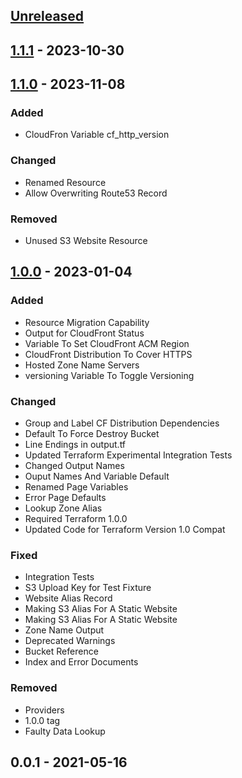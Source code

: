 <a name="unreleased"></a>
## [Unreleased]


<a name="1.1.1"></a>
## [1.1.1] - 2023-10-30

<a name="1.1.0"></a>
## [1.1.0] - 2023-11-08
### Added
- CloudFron Variable cf_http_version

### Changed
- Renamed Resource
- Allow Overwriting Route53 Record

### Removed
- Unused S3 Website Resource


<a name="1.0.0"></a>
## [1.0.0] - 2023-01-04
### Added
- Resource Migration Capability
- Output for CloudFront Status
- Variable To Set CloudFront ACM Region
- CloudFront Distribution To Cover HTTPS
- Hosted Zone Name Servers
- versioning Variable To Toggle Versioning

### Changed
- Group and Label CF Distribution Dependencies
- Default To Force Destroy Bucket
- Line Endings in output.tf
- Updated Terraform Experimental Integration Tests
- Changed Output Names
- Ouput Names And Variable Default
- Renamed Page Variables
- Error Page Defaults
- Lookup Zone Alias
- Required Terraform 1.0.0
- Updated Code for Terraform Version 1.0 Compat

### Fixed
- Integration Tests
- S3 Upload Key for Test Fixture
- Website Alias Record
- Making S3 Alias For A Static Website
- Making S3 Alias For A Static Website
- Zone Name Output
- Deprecated Warnings
- Bucket Reference
- Index and Error Documents

### Removed
- Providers
- 1.0.0 tag
- Faulty Data Lookup


<a name="0.0.1"></a>
## 0.0.1 - 2021-05-16

[Unreleased]: https://github.com/kohirens/aws-tf-s3-wesbite.git/compare/1.1.1...HEAD
[1.1.1]: https://github.com/kohirens/aws-tf-s3-wesbite.git/compare/1.1.0...1.1.1
[1.1.0]: https://github.com/kohirens/aws-tf-s3-wesbite.git/compare/1.0.0...1.1.0
[1.0.0]: https://github.com/kohirens/aws-tf-s3-wesbite.git/compare/0.0.1...1.0.0
